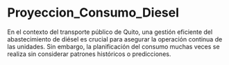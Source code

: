 # Proyeccion_Consumo_Diesel
En el contexto del transporte público de Quito, una gestión eficiente del abastecimiento de diésel es crucial para asegurar la operación continua de las unidades. Sin embargo, la planificación del consumo muchas veces se realiza sin considerar patrones históricos o predicciones.
